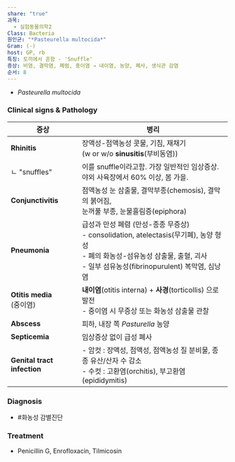```yaml
---
share: "true"
과목:
  - 실험동물의학2
Class: Bacteria
원인균: "*Pasteurella multocida*"
Gram: (-)
host: GP, rb
특징: 토끼에서 흔함 - 'Snuffle'
증상: 비염, 결막염, 폐렴, 중이염 → 내이염, 농양, 폐사, 생식관 감염
순서: 8
---
```

- *Pasteurella multocida*
### Clinical signs & Pathology

| 증상                          | 병리                                                                                                                                    |
| --------------------------- | ------------------------------------------------------------------------------------------------------------------------------------- |
| **Rhinitis**                | 장액성-점액농성 콧물, 기침, 재채기<br>(w or w/o **sinusitis**(부비동염))                                                                                |
| ㄴ "snuffles"                | 이를 snuffle이라고함. 가장 일반적인 임상증상.<br>야외 사육장에서 60% 이상, 봄 가을.                                                                               |
| **Conjunctivitis**          | 점액농성 눈 삼출물, 결막부종(chemosis), 결막의 붉어짐,<br>눈꺼풀 부종, 눈물흘림증(epiphora)                                                                       |
| **Pneumonia**               | 급성과 만성 폐렴 (만성-종종 무증상)<br>- consolidation, atelectasis(무기폐), 농양 형성<br>- 폐의 화농성-섬유농성 삼출물, 출혈, 괴사<br>- 일부 섬유농성(fibrinopurulent) 복막염, 심낭염 |
| **Otitis media**<br>(중이염)   | **내이염**(otitis interna) + **사경**(torticollis) 으로 발전<br>- 중이염 시 무증상 또는 화농성 삼출물 관찰                                                      |
| **Abscess**                 | 피하, 내장 쪽 *Pasturella* 농양                                                                                                              |
| **Septicemia**              | 임상증상 없이 급성 폐사                                                                                                                         |
| **Genital tract infection** | - 암컷 : 장액성, 점액성, 점액농성 질 분비물, 종종 유산/산자 수 감소<br>- 수컷 : 고환염(orchitis), 부고환염(epididymitis)                                                |
### Diagnosis
- #화농성 감별진단 
### Treatment
- Penicillin G, Enrofloxacin, Tilmicosin